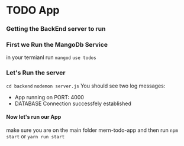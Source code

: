 # TODO App

### Getting the BackEnd server to run

### First we Run the MangoDb Service
in your termianl run 
`mangod`
`use todos`

### Let's Run the server
`cd backend`
`nodemon server.js`
You should see two log messages:
- App running on PORT: 4000
- DATABASE Connection successfely established

#### Now let's run our App 
make sure you are on the main folder mern-todo-app
and then run `npm start` or `yarn run start` 
